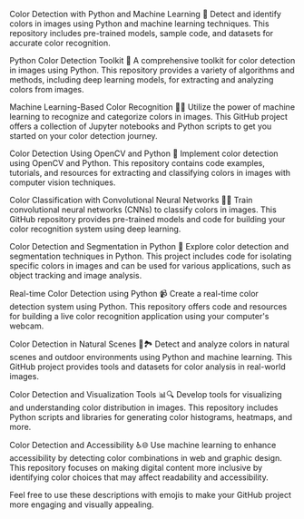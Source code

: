 Color Detection with Python and Machine Learning 🌈
Detect and identify colors in images using Python and machine learning techniques. This repository includes pre-trained models, sample code, and datasets for accurate color recognition.

Python Color Detection Toolkit 🎨
A comprehensive toolkit for color detection in images using Python. This repository provides a variety of algorithms and methods, including deep learning models, for extracting and analyzing colors from images.

Machine Learning-Based Color Recognition 🤖🎨
Utilize the power of machine learning to recognize and categorize colors in images. This GitHub project offers a collection of Jupyter notebooks and Python scripts to get you started on your color detection journey.

Color Detection Using OpenCV and Python 📸
Implement color detection using OpenCV and Python. This repository contains code examples, tutorials, and resources for extracting and classifying colors in images with computer vision techniques.

Color Classification with Convolutional Neural Networks 🧠🌈
Train convolutional neural networks (CNNs) to classify colors in images. This GitHub repository provides pre-trained models and code for building your color recognition system using deep learning.

Color Detection and Segmentation in Python 🎯
Explore color detection and segmentation techniques in Python. This project includes code for isolating specific colors in images and can be used for various applications, such as object tracking and image analysis.

Real-time Color Detection using Python 📹
Create a real-time color detection system using Python. This repository offers code and resources for building a live color recognition application using your computer's webcam.

Color Detection in Natural Scenes 🌳🏞️
Detect and analyze colors in natural scenes and outdoor environments using Python and machine learning. This GitHub project provides tools and datasets for color analysis in real-world images.

Color Detection and Visualization Tools 📊🔍
Develop tools for visualizing and understanding color distribution in images. This repository includes Python scripts and libraries for generating color histograms, heatmaps, and more.

Color Detection and Accessibility ♿🌐
Use machine learning to enhance accessibility by detecting color combinations in web and graphic design. This repository focuses on making digital content more inclusive by identifying color choices that may affect readability and accessibility.

Feel free to use these descriptions with emojis to make your GitHub project more engaging and visually appealing.

